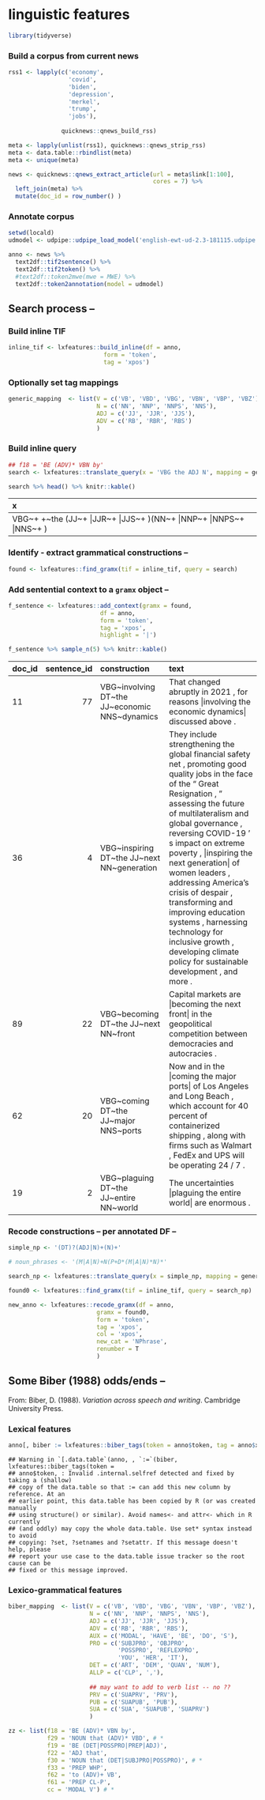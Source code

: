 # linguistic features

``` r
library(tidyverse)
```

### Build a corpus from current news

``` r
rss1 <- lapply(c('economy', 
                 'covid', 
                 'biden', 
                 'depression', 
                 'merkel', 
                 'trump', 
                 'jobs'),
               
               quicknews::qnews_build_rss)

meta <- lapply(unlist(rss1), quicknews::qnews_strip_rss)
meta <- data.table::rbindlist(meta)
meta <- unique(meta)

news <- quicknews::qnews_extract_article(url = meta$link[1:100], 
                                         cores = 7) %>% 
  left_join(meta) %>%
  mutate(doc_id = row_number() )
```

### Annotate corpus

``` r
setwd(locald)
udmodel <- udpipe::udpipe_load_model('english-ewt-ud-2.3-181115.udpipe')

anno <- news %>% 
  text2df::tif2sentence() %>%
  text2df::tif2token() %>%
  #text2df::token2mwe(mwe = MWE) %>%
  text2df::token2annotation(model = udmodel)
```

## Search process –

### Build inline TIF

``` r
inline_tif <- lxfeatures::build_inline(df = anno, 
                           form = 'token', 
                           tag = 'xpos')
```

### Optionally set tag mappings

``` r
generic_mapping  <- list(V = c('VB', 'VBD', 'VBG', 'VBN', 'VBP', 'VBZ'),
                         N = c('NN', 'NNP', 'NNPS', 'NNS'),
                         ADJ = c('JJ', 'JJR', 'JJS'),
                         ADV = c('RB', 'RBR', 'RBS')
                         )
```

### Build inline query

``` r
## f18 = 'BE (ADV)* VBN by'
search <- lxfeatures::translate_query(x = 'VBG the ADJ N', mapping = generic_mapping)

search %>% head() %>% knitr::kable()
```

| x                                                                            |
|:-----------------------------------------------------------------------------|
| VBG\~+ +\~the (JJ\~+ \|JJR\~+ \|JJS\~+ )(NN\~+ \|NNP\~+ \|NNPS\~+ \|NNS\~+ ) |

### Identify - extract grammatical constructions –

``` r
found <- lxfeatures::find_gramx(tif = inline_tif, query = search)
```

### Add sentential context to a `gramx` object –

``` r
f_sentence <- lxfeatures::add_context(gramx = found,
                          df = anno,
                          form = 'token', 
                          tag = 'xpos',
                          highlight = '|')

f_sentence %>% sample_n(5) %>% knitr::kable()
```

| doc_id | sentence_id | construction                                      | text                                                                                                                                                                                                                                                                                                                                                                                                                                                                                                                |
|:-------|------------:|:--------------------------------------------------|:--------------------------------------------------------------------------------------------------------------------------------------------------------------------------------------------------------------------------------------------------------------------------------------------------------------------------------------------------------------------------------------------------------------------------------------------------------------------------------------------------------------------|
| 11     |          77 | VBG\~involving DT\~the JJ\~economic NNS\~dynamics | That changed abruptly in 2021 , for reasons \|involving the economic dynamics\| discussed above .                                                                                                                                                                                                                                                                                                                                                                                                                   |
| 36     |           4 | VBG\~inspiring DT\~the JJ\~next NN\~generation    | They include strengthening the global financial safety net , promoting good quality jobs in the face of the “ Great Resignation , ” assessing the future of multilateralism and global governance , reversing COVID-19 ’ s impact on extreme poverty , \|inspiring the next generation\| of women leaders , addressing America’s crisis of despair , transforming and improving education systems , harnessing technology for inclusive growth , developing climate policy for sustainable development , and more . |
| 89     |          22 | VBG\~becoming DT\~the JJ\~next NN\~front          | Capital markets are \|becoming the next front\| in the geopolitical competition between democracies and autocracies .                                                                                                                                                                                                                                                                                                                                                                                               |
| 62     |          20 | VBG\~coming DT\~the JJ\~major NNS\~ports          | Now and in the \|coming the major ports\| of Los Angeles and Long Beach , which account for 40 percent of containerized shipping , along with firms such as Walmart , FedEx and UPS will be operating 24 / 7 .                                                                                                                                                                                                                                                                                                      |
| 19     |           2 | VBG\~plaguing DT\~the JJ\~entire NN\~world        | The uncertainties \|plaguing the entire world\| are enormous .                                                                                                                                                                                                                                                                                                                                                                                                                                                      |

### Recode constructions – per annotated DF –

``` r
simple_np <- '(DT)?(ADJ|N)+(N)+'

# noun_phrases <- '(M|A|N)+N(P+D*(M|A|N)*N)*'

search_np <- lxfeatures::translate_query(x = simple_np, mapping = generic_mapping)
```

``` r
found0 <- lxfeatures::find_gramx(tif = inline_tif, query = search_np)

new_anno <- lxfeatures::recode_gramx(df = anno,
                         gramx = found0,
                         form = 'token', 
                         tag = 'xpos',
                         col = 'xpos',
                         new_cat = 'NPhrase',
                         renumber = T
                         )
```

## Some Biber (1988) odds/ends –

From: Biber, D. (1988). *Variation across speech and writing*. Cambridge
University Press.

### Lexical features

``` r
anno[, biber := lxfeatures::biber_tags(token = anno$token, tag = anno$xpos)]
```

    ## Warning in `[.data.table`(anno, , `:=`(biber, lxfeatures::biber_tags(token =
    ## anno$token, : Invalid .internal.selfref detected and fixed by taking a (shallow)
    ## copy of the data.table so that := can add this new column by reference. At an
    ## earlier point, this data.table has been copied by R (or was created manually
    ## using structure() or similar). Avoid names<- and attr<- which in R currently
    ## (and oddly) may copy the whole data.table. Use set* syntax instead to avoid
    ## copying: ?set, ?setnames and ?setattr. If this message doesn't help, please
    ## report your use case to the data.table issue tracker so the root cause can be
    ## fixed or this message improved.

### Lexico-grammatical features

``` r
biber_mapping  <- list(V = c('VB', 'VBD', 'VBG', 'VBN', 'VBP', 'VBZ'),
                       N = c('NN', 'NNP', 'NNPS', 'NNS'),
                       ADJ = c('JJ', 'JJR', 'JJS'),
                       ADV = c('RB', 'RBR', 'RBS'),
                       AUX = c('MODAL', 'HAVE', 'BE', 'DO', 'S'),
                       PRO = c('SUBJPRO', 'OBJPRO', 
                               'POSSPRO', 'REFLEXPRO', 
                               'YOU', 'HER', 'IT'),
                       DET = c('ART', 'DEM', 'QUAN', 'NUM'),
                       ALLP = c('CLP', ','),
                       
                       ## may want to add to verb list -- no ??
                       PRV = c('SUAPRV', 'PRV'),
                       PUB = c('SUAPUB', 'PUB'),
                       SUA = c('SUA', 'SUAPUB', 'SUAPRV')
                       )
```

``` r
zz <- list(f18 = 'BE (ADV)* VBN by',
           f29 = 'NOUN that (ADV)* VBD', # *
           f19 = 'BE (DET|POSSPRO|PREP|ADJ)',
           f22 = 'ADJ that',
           f30 = 'NOUN that (DET|SUBJPRO|POSSPRO)', # *
           f33 = 'PREP WHP',
           f62 = 'to (ADV)+ VB',
           f61 = 'PREP CL-P',
           cc = 'MODAL V') # *
```
